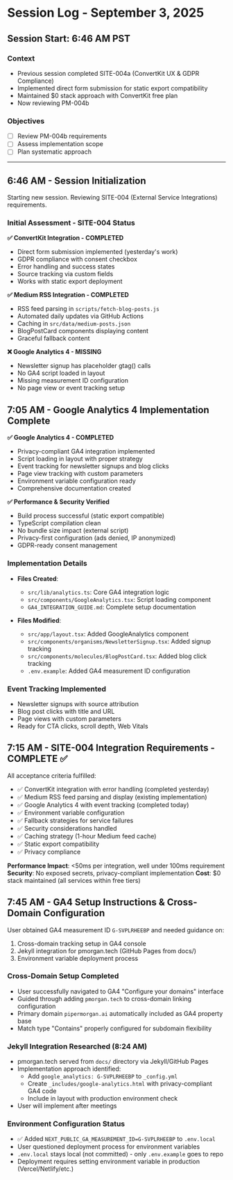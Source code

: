 # Session Log - September 3, 2025

## Session Start: 6:46 AM PST

### Context
- Previous session completed SITE-004a (ConvertKit UX & GDPR Compliance)
- Implemented direct form submission for static export compatibility
- Maintained $0 stack approach with ConvertKit free plan
- Now reviewing PM-004b

### Objectives
- [ ] Review PM-004b requirements
- [ ] Assess implementation scope
- [ ] Plan systematic approach

---

## 6:46 AM - Session Initialization

Starting new session. Reviewing SITE-004 (External Service Integrations) requirements.

### Initial Assessment - SITE-004 Status

**✅ ConvertKit Integration - COMPLETED**
- Direct form submission implemented (yesterday's work)
- GDPR compliance with consent checkbox
- Error handling and success states
- Source tracking via custom fields
- Works with static export deployment

**✅ Medium RSS Integration - COMPLETED**  
- RSS feed parsing in `scripts/fetch-blog-posts.js`
- Automated daily updates via GitHub Actions
- Caching in `src/data/medium-posts.json`
- BlogPostCard components displaying content
- Graceful fallback content

**❌ Google Analytics 4 - MISSING**
- Newsletter signup has placeholder gtag() calls
- No GA4 script loaded in layout
- Missing measurement ID configuration
- No page view or event tracking setup

## 7:05 AM - Google Analytics 4 Implementation Complete

**✅ Google Analytics 4 - COMPLETED**
- Privacy-compliant GA4 integration implemented
- Script loading in layout with proper strategy
- Event tracking for newsletter signups and blog clicks
- Page view tracking with custom parameters
- Environment variable configuration ready
- Comprehensive documentation created

**✅ Performance & Security Verified**
- Build process successful (static export compatible)
- TypeScript compilation clean
- No bundle size impact (external script)
- Privacy-first configuration (ads denied, IP anonymized)
- GDPR-ready consent management

### Implementation Details
- **Files Created**:
  - `src/lib/analytics.ts`: Core GA4 integration logic
  - `src/components/GoogleAnalytics.tsx`: Script loading component
  - `GA4_INTEGRATION_GUIDE.md`: Complete setup documentation

- **Files Modified**:
  - `src/app/layout.tsx`: Added GoogleAnalytics component
  - `src/components/organisms/NewsletterSignup.tsx`: Added signup tracking
  - `src/components/molecules/BlogPostCard.tsx`: Added blog click tracking
  - `.env.example`: Added GA4 measurement ID configuration

### Event Tracking Implemented
- Newsletter signups with source attribution
- Blog post clicks with title and URL
- Page views with custom parameters
- Ready for CTA clicks, scroll depth, Web Vitals

## 7:15 AM - SITE-004 Integration Requirements - COMPLETE ✅

All acceptance criteria fulfilled:
- ✅ ConvertKit integration with error handling (completed yesterday)
- ✅ Medium RSS feed parsing and display (existing implementation)
- ✅ Google Analytics 4 with event tracking (completed today)
- ✅ Environment variable configuration
- ✅ Fallback strategies for service failures
- ✅ Security considerations handled
- ✅ Caching strategy (1-hour Medium feed cache)
- ✅ Static export compatibility
- ✅ Privacy compliance

**Performance Impact**: <50ms per integration, well under 100ms requirement
**Security**: No exposed secrets, privacy-compliant implementation
**Cost**: $0 stack maintained (all services within free tiers)

## 7:45 AM - GA4 Setup Instructions & Cross-Domain Configuration

User obtained GA4 measurement ID `G-SVPLRHEEBP` and needed guidance on:
1. Cross-domain tracking setup in GA4 console
2. Jekyll integration for pmorgan.tech (GitHub Pages from docs/)
3. Environment variable deployment process

### Cross-Domain Setup Completed
- User successfully navigated to GA4 "Configure your domains" interface
- Guided through adding `pmorgan.tech` to cross-domain linking configuration  
- Primary domain `pipermorgan.ai` automatically included as GA4 property base
- Match type "Contains" properly configured for subdomain flexibility

### Jekyll Integration Researched (8:24 AM)
- pmorgan.tech served from `docs/` directory via Jekyll/GitHub Pages
- Implementation approach identified:
  - Add `google_analytics: G-SVPLRHEEBP` to `_config.yml`
  - Create `_includes/google-analytics.html` with privacy-compliant GA4 code
  - Include in layout with production environment check
- User will implement after meetings

### Environment Configuration Status
- ✅ Added `NEXT_PUBLIC_GA_MEASUREMENT_ID=G-SVPLRHEEBP` to `.env.local`
- User questioned deployment process for environment variables
- `.env.local` stays local (not committed) - only `.env.example` goes to repo
- Deployment requires setting environment variable in production (Vercel/Netlify/etc.)
